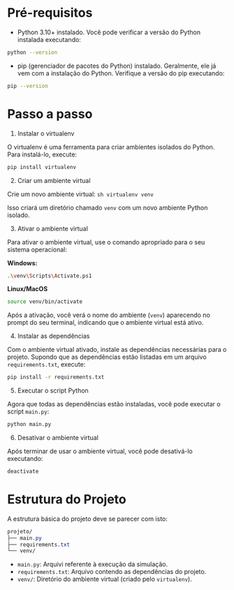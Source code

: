 # Pré-requisitos

- Python 3.10+ instalado. Você pode verificar a versão do Python instalada executando:

```sh
python --version
```

- pip (gerenciador de pacotes do Python) instalado. Geralmente, ele já vem com a instalação do Python. Verifique a versão do pip executando:

```sh
pip --version
```

# Passo a passo

1. Instalar o virtualenv

O virtualenv é uma ferramenta para criar ambientes isolados do Python. Para instalá-lo, execute:

```sh
pip install virtualenv
```

2. Criar um ambiente virtual

Crie um novo ambiente virtual:
		```sh
    virtualenv venv
    ```

Isso criará um diretório chamado `venv` com um novo ambiente Python isolado.

3. Ativar o ambiente virtual

Para ativar o ambiente virtual, use o comando apropriado para o seu sistema operacional:

**Windows:** 
```sh
.\venv\Scripts\Activate.ps1
```
**Linux/MacOS**
```sh
source venv/bin/activate
```
Após a ativação, você verá o nome do ambiente (`venv`) aparecendo no prompt do seu terminal, indicando que o ambiente virtual está ativo.

4. Instalar as dependências

Com o ambiente virtual ativado, instale as dependências necessárias para o projeto. Supondo que as dependências estão listadas em um arquivo `requirements.txt`, execute:
```sh
pip install -r requirements.txt
```
5. Executar o script Python

Agora que todas as dependências estão instaladas, você pode executar o script `main.py`:
```sh
python main.py
```
6. Desativar o ambiente virtual

Após terminar de usar o ambiente virtual, você pode desativá-lo executando:
```sh
deactivate
```

# Estrutura do Projeto

A estrutura básica do projeto deve se parecer com isto:
```css
projeto/
├── main.py
├── requirements.txt
└── venv/
```
-   `main.py`: Arquivi referente à execução da simulação.
-   `requirements.txt`: Arquivo contendo as dependências do projeto.
-   `venv/`: Diretório do ambiente virtual (criado pelo `virtualenv`).
